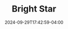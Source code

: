 ---
title: Bright Star
draft: true
date: 2024-09-29T17:42:59-04:00
featured_image: 
featured_image_attr: 
featured_image_caption: 
featured_image_alt: 
authors: 
- Ray Hollister
production: 2024 Bright Star
Theatre: Limelight Theatre
cast: 
description:
---